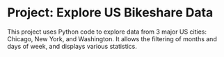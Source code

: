 ﻿# Project: Explore US Bikeshare Data

This project uses Python code to explore data from 3 major US cities: Chicago, New York, and Washington. 
It allows the filtering of months and days of week, and displays various statistics. 
